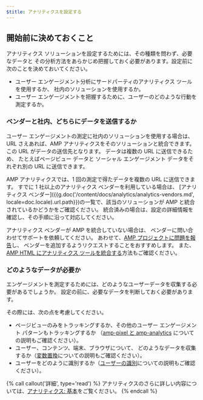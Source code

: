 ```yaml
---
$title: アナリティクスを設定する
---
```


## 開始前に決めておくこと

アナリティクス ソリューションを設定するためには、その種類を問わず、必要なデータと
その分析方法をあらかじめ把握しておく必要があります。設定前に次のことを決めておいてください。

* ユーザー エンゲージメント分析にサードパーティのアナリティクス ツールを使用するか、
社内のソリューションを使用するか。
* ユーザー エンゲージメントを把握するために、ユーザーのどのような行動を測定するか。

### ベンダーと社内、どちらにデータを送信するか

ユーザー エンゲージメントの測定に社内のソリューションを使用する場合は、
URL さえあれば、AMP アナリティクスをそのソリューションと統合できます。
この URL がデータの送信先となります。
データは複数の URL に送信できるため、
たとえばページビュー データと
ソーシャル エンゲージメント データをそれぞれ別の URL に送信できます。

AMP アナリティクスでは、1 回の測定で得たデータを複数の URL に送信できます。
すでに 1 社以上のアナリティクス ベンダーを利用している場合は、
[アナリティクス ベンダー]({{g.doc('/content/docs/analytics/analytics-vendors.md', locale=doc.locale).url.path}})の一覧で、該当のソリューションが AMP と統合されているかどうかをご確認ください。
統合済みの場合は、設定の詳細情報を確認し、その手順に沿って対応してください。

アナリティクス ベンダーが AMP を統合していない場合は、
ベンダーに問い合わせてサポートを依頼してください。
あわせて、[AMP プロジェクトに問題を報告](https://github.com/ampproject/amphtml/issues/new)し、
ベンダーを追加するようリクエストすることをおすすめします。
また、
[AMP HTML にアナリティクス ツールを統合する](https://github.com/ampproject/amphtml/blob/master/extensions/amp-analytics/integrating-analytics.md)方法もご確認ください。

### どのようなデータが必要か

エンゲージメントを測定するためには、どのようなユーザーデータを収集する必要があるでしょうか。
設定の前に、必要なデータを判断しておく必要があります。

その際には、次の点を考慮してください。

* ページビューのみをトラッキングするか、その他のユーザー エンゲージメント パターンもトラッキングするか
（[amp-pixel と amp-analytics](/ja/docs/analytics/analytics_basics#amp-pixel-または-amp-analytics-を使う) についての説明もご確認ください）。
* ユーザー、コンテンツ、端末、ブラウザについて、
どのようなデータを収集するか（[変数置換](/ja/docs/analytics/analytics_basics#置換変数)についての説明もご確認ください）。
* ユーザーをどのように識別するか（[ユーザーの識別](/ja/docs/analytics/analytics_basics#ユーザー認証)についての説明もご確認ください）。


{% call callout('詳細', type='read') %}
アナリティクスのさらに詳しい内容については、[アナリティクス: 基本](/ja/docs/analytics/analytics_basics.html)をご覧ください。
{% endcall %}

